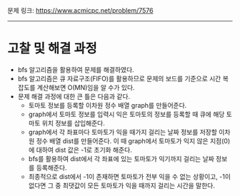 문제 링크:  https://www.acmicpc.net/problem/7576  
- - -
# 고찰 및 해결 과정
- bfs 알고리즘을 활용하여 문제를 해결하였다.  
- bfs 알고리즘은 큐 자료구조(FIFO)를 활용하므로 문제의 보드를 기준으로 시간 복잡도를 계산해보면 O(MN)임을 알 수가 있다.  
- 문제 해결 과정에 대한 큰 틀은 다음과 같다.  
  - 토마토 정보를 등록할 이차원 정수 배열 graph를 만들어준다.  
  - graph에서 토마토 정보를 입력시 익은 토마토의 정보를 등록할 때 큐에 해당 토마토 위치 정보를 삽입해준다.  
  - graph에서 각 좌표마다 토마토가 익을 때가지 걸리는 날짜 정보를 저장할 이차원 정수 배열 dist를 만들어준다.  이 때 graph에서 토마토가 익지 않은 지점(0)에 대하여 dist 값은 -1로 초기화 해준다.  
  - bfs를 활용하여 dist에서 각 좌표에 있는 토마토가 익기까지 걸리는 날짜 정보를 등록해준다.  
  - 최종적으로 dist에서 -1이 존재하면 토마토가 전부 익을 수 없는 상황이고, -1이 없다면 그 중 최댓값이 모든 토마토가 익을 때까지 걸리는 시간을 말한다.  
  